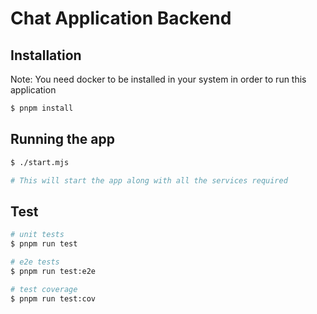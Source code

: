 # Chat Application Backend

## Installation

Note: You need docker to be installed in your system in order to run this application

```bash
$ pnpm install
```

## Running the app

```bash
$ ./start.mjs

# This will start the app along with all the services required
```

## Test

```bash
# unit tests
$ pnpm run test

# e2e tests
$ pnpm run test:e2e

# test coverage
$ pnpm run test:cov
```
